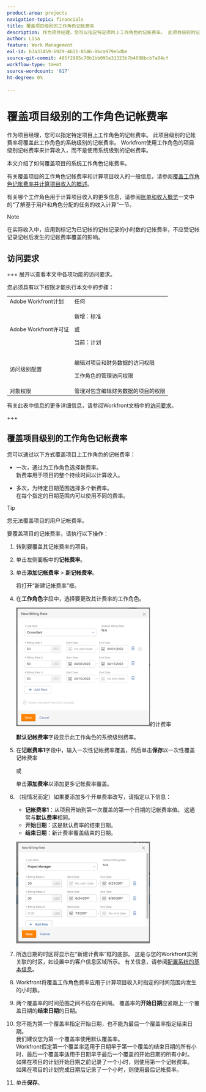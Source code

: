 ```yaml
---
product-area: projects
navigation-topic: financials
title: 覆盖项目级别的工作角色记帐费率
description: 作为项目经理，您可以指定特定项目上工作角色的记帐费率。 此项目级别的记帐费率将覆盖此工作角色的系统级别的记帐费率。 Workfront使用工作角色的项目级别记帐费率来计算收入，而不是使用系统级别的记帐费率。
author: Lisa
feature: Work Management
exl-id: b7a33459-6929-4611-8546-06ca979e5dbe
source-git-commit: 485f2985c70b1bb095e31323b7b4698bcb7a04cf
workflow-type: tm+mt
source-wordcount: '817'
ht-degree: 0%

---
```


# 覆盖项目级别的工作角色记帐费率

作为项目经理，您可以指定特定项目上工作角色的记帐费率。 此项目级别的记帐费率将覆盖此工作角色的系统级别的记帐费率。 Workfront使用工作角色的项目级别记帐费率来计算收入，而不是使用系统级别的记帐费率。

本文介绍了如何覆盖项目的系统工作角色记帐费率。

有关覆盖项目的工作角色记帐费率和计算项目收入的一般信息，请参阅[覆盖工作角色记帐费率并计算项目收入的概述](../../../manage-work/projects/project-finances/override-role-billing-rates-and-calculate-project-revenue.md)。

有关哪个工作角色用于计算项目收入的更多信息，请参阅[账单和收入概览](../../../manage-work/projects/project-finances/billing-and-revenue-overview.md)一文中的“了解基于用户和角色分配的任务的收入计算”一节。

>[!NOTE]
>
>在实际收入中，应用到标记为已记帐的记帐记录的小时数的记帐费率，不应受记帐记录记帐后发生的记帐费率覆盖的影响。

## 访问要求

+++ 展开以查看本文中各项功能的访问要求。

您必须具有以下权限才能执行本文中的步骤：

<table style="table-layout:auto"> 
 <col> 
 <col> 
 <tbody> 
  <tr> 
   <td role="rowheader">Adobe Workfront计划</td> 
   <td>任何</td> 
  </tr> 
  <tr> 
   <td role="rowheader">Adobe Workfront许可证</td> 
   <td>
   <p>新增：标准</p>
   <p>或</p>
   <p>当前：计划</p></td> 
  </tr> 
  <tr> 
   <td role="rowheader">访问级别配置</td> 
   <td> <p>编辑对项目和财务数据的访问权限</p> <p>工作角色的管理访问权限</p></td> 
  </tr> 
  <tr> 
   <td role="rowheader">对象权限</td> 
   <td>管理对包含编辑财务数据的项目的权限 </td> 
  </tr> 
 </tbody> 
</table>

有关此表中信息的更多详细信息，请参阅Workfront文档中的[访问要求](/help/quicksilver/administration-and-setup/add-users/access-levels-and-object-permissions/access-level-requirements-in-documentation.md)。

+++

## 覆盖项目级别的工作角色记帐费率

您可以通过以下方式覆盖项目上工作角色的记帐费率：

* 一次，通过为工作角色选择新费率。\
  新费率用于项目的整个持续时间以计算收入。

* 多次，为特定日期范围选择多个新费率。\
  在每个指定的日期范围内可以使用不同的费率。

>[!TIP]
>
>您无法覆盖项目的用户记帐费率。

要覆盖项目的记帐费率，请执行以下操作：

1. 转到要覆盖其记帐费率的项目。
1. 单击左侧面板中的&#x200B;**记帐费率**。
1. 单击&#x200B;**添加记帐费率** > **新记帐费率**。

   将打开“新建记帐费率”框。

1. 在&#x200B;**工作角色**&#x200B;字段中，选择要更改其计费率的工作角色。

   ![覆盖项目](assets/override-billing-rate-on-project-nwe-350x310.png)的计费率

   **默认记帐费率**&#x200B;字段显示此工作角色的系统级别费率。

1. 在&#x200B;**记帐费率1**&#x200B;字段中，输入一次性记帐费率覆盖，然后单击&#x200B;**保存**&#x200B;以一次性覆盖记帐费率

   或

   单击&#x200B;**添加费率**&#x200B;以添加更多记帐费率覆盖。

1. （视情况而定）如果要添加多个开单费率改写，请指定以下信息：

   * **记帐费率1**：从项目开始到第一次覆盖的第一个日期的记帐费率值。 这通常与&#x200B;**默认费率**&#x200B;相同。
   * **开始日期**：这是默认费率的结束日期。
   * **结束日期**：新计费率覆盖结束的日期。

   ![new_billing_rate_with_adjustment_dates.png](assets/new-billing-rate-with-adjustment-dates-350x266.png)

1. 所选日期的时区将显示在“新建计费率”框的底部。 这是与您的Workfront实例关联的时区，如设置中的客户信息区域所示。 有关信息，请参阅[配置系统的基本信息](../../../administration-and-setup/get-started-wf-administration/configure-basic-info.md)。
1. Workfront将覆盖工作角色费率应用于计算项目收入时指定的时间范围内发生的小时数。
1. 两个覆盖率的时间范围之间不应存在间隔。 覆盖率的&#x200B;**开始日期**&#x200B;应紧跟上一个覆盖日期的&#x200B;**结束日期**&#x200B;的日期。

1. 您不能为第一个覆盖率指定开始日期，也不能为最后一个覆盖率指定结束日期。\
   我们建议您为第一个覆盖率使用默认覆盖率。\
   Workfront假定第一个覆盖率适用于日期早于第一个覆盖的结束日期的所有小时，最后一个覆盖率适用于日期早于最后一个覆盖的开始日期的所有小时。\
   如果在项目的计划开始日期之前记录了一个小时，则使用第一个记帐费率。\
   如果在项目的计划完成日期后记录了一个小时，则使用最后记帐费率。

1. 单击&#x200B;**保存**。
